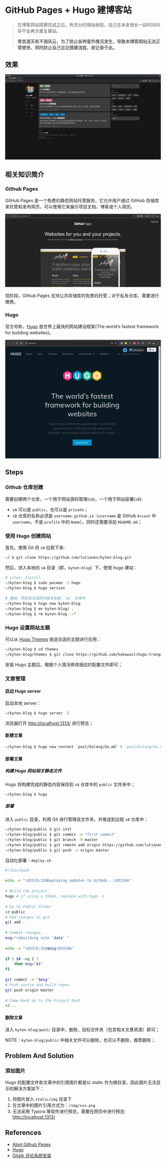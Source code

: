 # GitHub Pages + Hugo 建博客站


<!--more-->

> 在博客网站搭建完成之后，有充分的理由相信，自己在未来很长一段时间内将不会再次重复建站。
>
> **常言道天有不测风云，为了防止各种意外情况发生，导致本博客网站无法正常使用，同时防止自己忘记搭建流程，故记录于此。**

## 效果

![效果图](/img/Kyten-blog-outline.png)

## 相关知识简介

### Github Pages

GitHub Pages 是一个免费的静态网站托管服务，它允许用户通过 GitHub 存储库来托管和发布网页，可以使用它来展示项目文档、博客或个人简历。

![github pages](/img/github-pages-intro.png)

现阶段，Github Pages 支持公共存储库的免费的托管；对于私有仓库，需要进行缴费。

### Hugo

官方号称，[Hugo](https://gohugo.io/) 是世界上最快的网站建设框架(The world’s fastest framework for building websites)。

![Hugo](/img/hugo-intro.png)

## Steps

### Github 仓库创建

需要创建两个仓库，一个用于网站源码管理(`sA`)，一个用于网站部署(`sB`):

- `sA` 可以是 `public`，也可以是 `private`；
- `sB` 仓库的名称必须是 `username.github.io`（`username` 是 Github `Accout` 中`username`，不是 `profile` 中的 `Name`），同时还需要添加 `README.md`；

### 使用 Hugo 创建网站

首先，使用 Git 将 `sA` 拉取下来:

```bash
~/ $ git clone https://github.com/lutianen/kyten-blog.git
```

然后，进入本地的 `sA` 目录（即，`kyten-blog`）下，使用 hugo 建站：

```bash
# Linux: Install
~/kyten-blog $ sudo pacman -S hugo
~/kyten-blog $ hugo version 

# 建站，然后将生成的内容复制到 `sA` 仓库中
~/kyten-blog $ hugo new kyten-blog
~/kyten-blog $ mv kyten-blog/ .
~/kyten-blog $ rm kyten-blog -rf
```

### Hugo 设置网站主题

可以从 [Hugo Themes](https://themes.gohugo.io/) 挑选合适的主题进行应用：

```bash
~/kyten-blog $ cd themes
~/kyten-blog/themes $ git clone https://github.com/kakawait/hugo-tranquilpeak-theme.git tranquilpeak
```

安装 Hugo 主题后，根据个人情况修改相应的配置文件即可；

### 文章管理

#### 启动 Hugo server

启动本地 server：

```bash
~/kyten-blog $ hugo server -D
```

浏览器打开 [http://localhost:1313/](http://localhost:1313/) 进行预览；

#### 新建文章

```bash
~/kyten-blog $ hugo new content `post/Golang/Go.md` # `post/Golang/Go.md` 表明 markdown 的路径
```

#### 部署文章

##### 构建 Hugo 网站相关静态文件

Hugo 将构建完成的静态内容保存到 `sA` 仓库中的 `public` 文件夹中；

```bash
~/kyten-blog $ hugo
```

##### 部署

进入 `public` 目录，利用 Git 进行管理该文件夹，并推送到远程 `sB` 仓库中：

```bash
~/kyten-blog/public $ git init
~/kyten-blog/public $ git commit -m "first commit"
~/kyten-blog/public $ git branch -M master
~/kyten-blog/public $ git remote add origin https://github.com/lutianen/test.git
~/kyten-blog/public $ git push -u origin master
```

自动化部署：`deploy.sh`

```bash
#!/bin/bash 

echo -e "\033[0;32mDeploying updates to GitHub...\033[0m" 

# Build the project. 
hugo # if using a theme, replace with hugo -t 

# Go To Public folder 
cd public 
# Add changes to git. 
git add . 

# Commit changes. 
msg="rebuilding site `date` " 

echo -e "\033[0;32m$msg\033[0m"

if [ $# -eq 1 ] 
    then msg="$1" 
fi 

git commit -m "$msg" 
# Push source and build repos. 
git push origin master 

# Come Back up to the Project Root 
cd ..


```

#### 删除文章

进入 `kyten-blog/post/` 目录中，删除，目标文件夹（包含相关文章资源）即可；

NOTE：`kyten-blog/public` 中相关文件可以删除，也可以不删除，推荐删除；

## Problem And Solution

### 添加图片

Hugo 的配置文件和文章中的引用图片都是以 static 作为根目录，因此图片无法显示的解决方案如下：

1. 将图片放入 `static/img` 目录下
2. 在文章中的图片引用方式为：`/img/xxx.png`
3. 无法采用 Typora 等软件进行预览，需要在网页中进行预览: [http://localhost:1313/](http://localhost:1313/)

## References

- [Abot Github Pages](https://docs.github.com/en/pages/getting-started-with-github-pages/about-github-pages)
- [Hugo](https://gohugo.io/)
- [Gitalk 评论系统安装](https://www.gagahappy.com/gitalk-install/)


